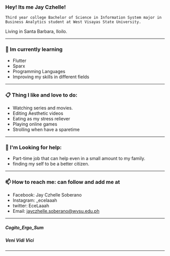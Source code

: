 ### Hey! Its me Jay Czhelle! 

    Third year college Bachelor of Science in Information System major in Business Analytics student at West Visayas State University.
Living in Santa Barbara, Iloilo.

_____
### :seedling: Im currently learning 
- Flutter
- Sparx
- Programming Languages
- Improving my skills in different fields
_____
### :clipboard: Thing I like and love to do:
- Watching series and movies.
- Editing Aesthetic videos
- Eating as my stress reliever
- Playing online games
- Strolling when have a sparetime
_____
### 🔎 I'm Looking for help:
- Part-time job that can help even in a small amount to my family.
- finding my self to be a better citizen.

_____
### 📫 How to reach me: can follow and add me at
- Facebook: Jay Czhelle Soberano
- Instagram: _ecelaaah
- twitter: EceLaaah
- Email: jayczhelle.soberano@wvsu.edu.ph

_____
##### Cogito_Ergo_Sum
##### Veni Vidi Vici
     
_____
